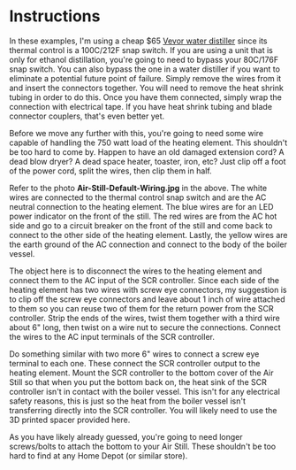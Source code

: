 # Instructions

In these examples, I'm using a cheap $65 [Vevor water distiller](https://www.amazon.com/dp/B0CN2SBJLT) since its thermal control is a 100C/212F snap switch. If you are using a unit that is only for ethanol distillation, you're going to need to bypass your 80C/176F snap switch. You can also bypass the one in a water distiller if you want to eliminate a potential future point of failure. Simply remove the wires from it and insert the connectors together. You will need to remove the heat shrink tubing in order to do this. Once you have them connected, simply wrap the connection with electrical tape. If you have heat shrink tubing and blade connector couplers, that's even better yet.

Before we move any further with this, you're going to need some wire capable of handling the 750 watt load of the heating element. This shouldn't be too hard to come by. Happen to have an old damaged extension cord? A dead blow dryer? A dead space heater, toaster, iron, etc? Just clip off a foot of the power cord, split the wires, then clip them in half.

Refer to the photo **Air-Still-Default-Wiring.jpg** in the above. The white wires are connected to the thermal control snap switch and are the AC neutral connection to the heating element. The blue wires are for an LED power indicator on the front of the still. The red wires are from the AC hot side and go to a circuit breaker on the front of the still and come back to connect to the other side of the heating element. Lastly, the yellow wires are the earth ground of the AC connection and connect to the body of the boiler vessel.

The object here is to disconnect the wires to the heating element and connect them to the AC input of the SCR controller. Since each side of the heating element has two wires with screw eye connectors, my suggestion is to clip off the screw eye connectors and leave about 1 inch of wire attached to them so you can reuse two of them for the return power from the SCR controller. Strip the ends of the wires, twist them together with a third wire about 6" long, then twist on a wire nut to secure the connections. Connect the wires to the AC input terminals of the SCR controller.

Do something similar with two more 6" wires to connect a screw eye terminal to each one. These connect the SCR controller output to the heating element. Mount the SCR controller to the bottom cover of the Air Still so that when you put the bottom back on, the heat sink of the SCR controller isn't in contact with the boiler vessel. This isn't for any electrical safety reasons, this is just so the heat from the boiler vessel isn't transferring directly into the SCR controller. You will likely need to use the 3D printed spacer provided here.

As you have likely already guessed, you're going to need longer screws/bolts to attach the bottom to your Air Still. These shouldn't be too hard to find at any Home Depot (or similar store).
